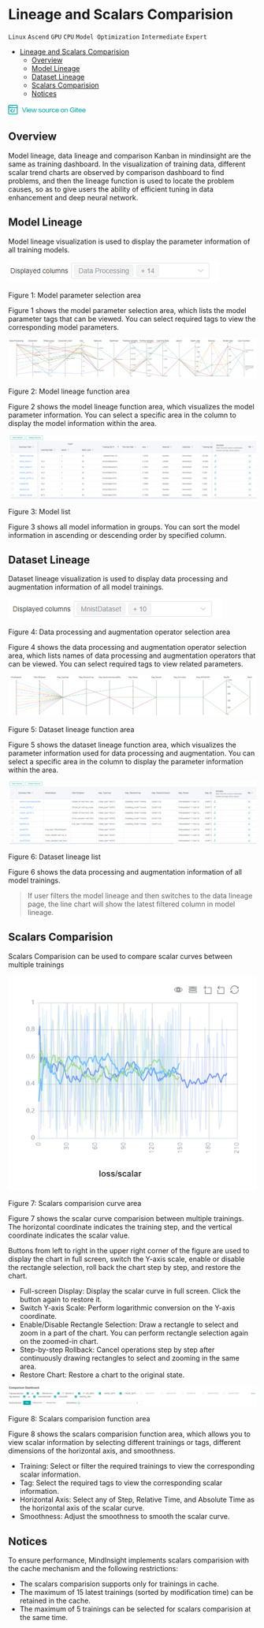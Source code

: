 # Lineage and Scalars Comparision

`Linux` `Ascend` `GPU` `CPU` `Model Optimization` `Intermediate` `Expert`

<!-- TOC -->

- [Lineage and Scalars Comparision](#lineage-and-scalars-comparision)
    - [Overview](#overview)
    - [Model Lineage](#model-lineage)
    - [Dataset Lineage](#dataset-lineage)
    - [Scalars Comparision](#scalars-comparision)
    - [Notices](#notices)

<!-- /TOC -->

<a href="https://gitee.com/mindspore/docs/blob/master/tutorials/source_en/advanced_use/lineage_and_scalars_comparision.md" target="_blank"><img src="../_static/logo_source.png"></a>

## Overview

Model lineage, data lineage and comparison Kanban in mindinsight are the same as training dashboard. In the visualization of training data, different scalar trend charts are observed by comparison dashboard to find problems, and then the lineage function is used to locate the problem causes, so as to give users the ability of efficient tuning in data enhancement and deep neural network.

## Model Lineage

Model lineage visualization is used to display the parameter information of all training models.

![image.png](./images/lineage_label.png)

Figure 1: Model parameter selection area

Figure 1 shows the model parameter selection area, which lists the model parameter tags that can be viewed. You can select required tags to view the corresponding model parameters.

![image.png](./images/lineage_model_chart.png)

Figure 2: Model lineage function area

Figure 2 shows the model lineage function area, which visualizes the model parameter information. You can select a specific area in the column to display the model information within the area.

![image.png](./images/lineage_model_table.png)

Figure 3: Model list

Figure 3 shows all model information in groups. You can sort the model information in ascending or descending order by specified column.

## Dataset Lineage

Dataset lineage visualization is used to display data processing and augmentation information of all model trainings.

![data_label.png](./images/data_label.png)

Figure 4: Data processing and augmentation operator selection area

Figure 4 shows the data processing and augmentation operator selection area, which lists names of data processing and augmentation operators that can be viewed. You can select required tags to view related parameters.

![data_chart.png](./images/data_chart.png)

Figure 5: Dataset lineage function area

Figure 5 shows the dataset lineage function area, which visualizes the parameter information used for data processing and augmentation. You can select a specific area in the column to display the parameter information within the area.

![data_table.png](./images/data_table.png)

Figure 6: Dataset lineage list

Figure 6 shows the data processing and augmentation information of all model trainings.

> If user filters the model lineage and then switches to the data lineage page, the line chart will show the latest filtered column in model lineage.

## Scalars Comparision

Scalars Comparision can be used to compare scalar curves between multiple trainings

![multi_scalars.png](./images/multi_scalars.png)

Figure 7: Scalars comparision curve area

Figure 7 shows the scalar curve comparision between multiple trainings. The horizontal coordinate indicates the training step, and the vertical coordinate indicates the scalar value.

Buttons from left to right in the upper right corner of the figure are used to display the chart in full screen, switch the Y-axis scale, enable or disable the rectangle selection, roll back the chart step by step, and restore the chart.

- Full-screen Display: Display the scalar curve in full screen. Click the button again to restore it.
- Switch Y-axis Scale: Perform logarithmic conversion on the Y-axis coordinate.
- Enable/Disable Rectangle Selection: Draw a rectangle to select and zoom in a part of the chart. You can perform rectangle selection again on the zoomed-in chart.
- Step-by-step Rollback: Cancel operations step by step after continuously drawing rectangles to select and zooming in the same area.
- Restore Chart: Restore a chart to the original state.

![multi_scalars_select.png](./images/multi_scalars_select.png)

Figure 8: Scalars comparision function area

Figure 8 shows the scalars comparision function area, which allows you to view scalar information by selecting different trainings or tags, different dimensions of the horizontal axis, and smoothness.

- Training: Select or filter the required trainings to view the corresponding scalar information.
- Tag: Select the required tags to view the corresponding scalar information.
- Horizontal Axis: Select any of Step, Relative Time, and Absolute Time as the horizontal axis of the scalar curve.
- Smoothness: Adjust the smoothness to smooth the scalar curve.

## Notices

To ensure performance, MindInsight implements scalars comparision with the cache mechanism and the following restrictions:
- The scalars comparision supports only for trainings in cache. 
- The maximum of 15 latest trainings (sorted by modification time) can be retained in the cache.
- The maximum of 5 trainings can be selected for scalars comparision at the same time.